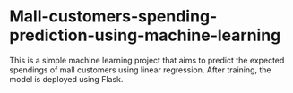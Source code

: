 # Mall-customers-spending-prediction-using-machine-learning
This is a simple machine learning project that aims to predict the expected spendings of mall customers using linear regression. After training, the model is deployed using Flask. 
